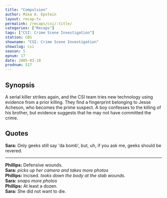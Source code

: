 ```yaml
---
title: "Compulsion"
author: Mika A. Epstein
layout: recap-tv
permalink: /recaps/csi/:title/
categories: ["Recaps"]
tags: ["CSI: Crime Scene Investigation"]
station: CBS
showname: "CSI: Crime Scene Investigation"
showslug: csi
season: 5  
epnum: 17
date: 2005-03-10  
prodnum: 517 
---
```


## Synopsis

A serial killer strikes again, and the CSI team tries new technology using evidence from a prior killing. They find a fingerprint belonging to Jesse Acheson, who becomes the prime suspect. A boy confesses to the killing of his brother, but evidence suggests that he may not have committed the crime.

## Quotes

**Sara:** Only geeks still say 'da bomb', but, uh, if you ask me, geeks should be revered.  

- - -

**Phillips:** Defensive wounds.  
**Sara:** _picks up her camera and takes more photos_  
**Phillips:** Incised. _looks down the body at the stab wounds._  
**Sara:** _snaps more photos_  
**Phillips:** At least a dozen.  
**Sara:** She did not want to die.